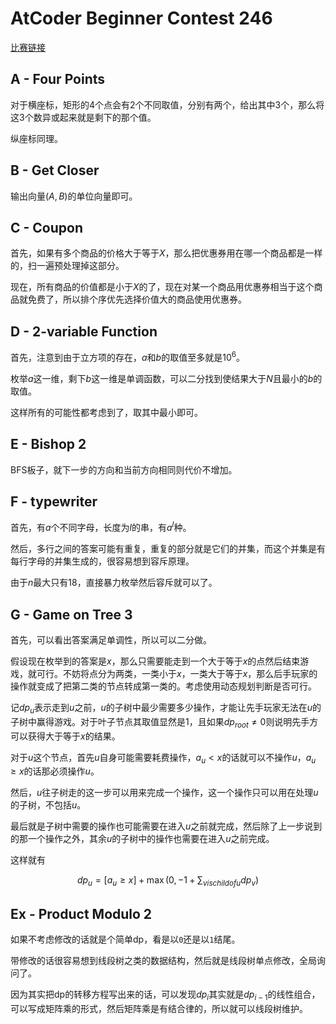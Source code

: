 # AtCoder Beginner Contest 246

[比赛链接](https://atcoder.jp/contests/abc246)

## A - Four Points

对于横座标，矩形的4个点会有2个不同取值，分别有两个，给出其中3个，那么将这3个数异或起来就是剩下的那个值。

纵座标同理。

## B - Get Closer

输出向量$(A, B)$的单位向量即可。

## C - Coupon

首先，如果有多个商品的价格大于等于$X$，那么把优惠券用在哪一个商品都是一样的，扫一遍预处理掉这部分。

现在，所有商品的价值都是小于$X$的了，现在对某一个商品用优惠券相当于这个商品就免费了，所以排个序优先选择价值大的商品使用优惠券。

## D - 2-variable Function

首先，注意到由于立方项的存在，$a$和$b$的取值至多就是$10^6$。

枚举$a$这一维，剩下$b$这一维是单调函数，可以二分找到使结果大于$N$且最小的$b$的取值。

这样所有的可能性都考虑到了，取其中最小即可。

## E - Bishop 2

BFS板子，就下一步的方向和当前方向相同则代价不增加。

## F - typewriter

首先，有$a$个不同字母，长度为$l$的串，有$a^l$种。

然后，多行之间的答案可能有重复，重复的部分就是它们的并集，而这个并集是有每行字母的并集生成的，很容易想到容斥原理。

由于$n$最大只有18，直接暴力枚举然后容斥就可以了。

## G - Game on Tree 3

首先，可以看出答案满足单调性，所以可以二分做。

假设现在枚举到的答案是$x$，那么只需要能走到一个大于等于$x$的点然后结束游戏，就可行。不妨将点分为两类，一类小于$x$，一类大于等于$x$，那么后手玩家的操作就变成了把第二类的节点转成第一类的。考虑使用动态规划判断是否可行。

记$dp_u$表示走到$u$之前，$u$的子树中最少需要多少操作，才能让先手玩家无法在$u$的子树中赢得游戏。对于叶子节点其取值显然是1，且如果$dp_{root} \ne 0$则说明先手方可以获得大于等于$x$的结果。

对于$u$这个节点，首先$u$自身可能需要耗费操作，$a_u < x$的话就可以不操作$u$，$a_u \ge x$的话那必须操作$u$。

然后，$u$往子树走的这一步可以用来完成一个操作，这一个操作只可以用在处理$u$的子树，不包括$u$。

最后就是子树中需要的操作也可能需要在进入$u$之前就完成，然后除了上一步说到的那一个操作之外，其余$u$的子树中的操作也需要在进入$u$之前完成。

这样就有

$$
dp_u = [a_u \ge x] + \max(0, -1 + \sum_{v is child of u} dp_v)
$$

## Ex - Product Modulo 2

如果不考虑修改的话就是个简单dp，看是以`0`还是以`1`结尾。

带修改的话很容易想到线段树之类的数据结构，然后就是线段树单点修改，全局询问了。

因为其实把dp的转移方程写出来的话，可以发现$dp_i$其实就是$dp_{i - 1}$的线性组合，可以写成矩阵乘的形式，然后矩阵乘是有结合律的，所以就可以线段树维护。